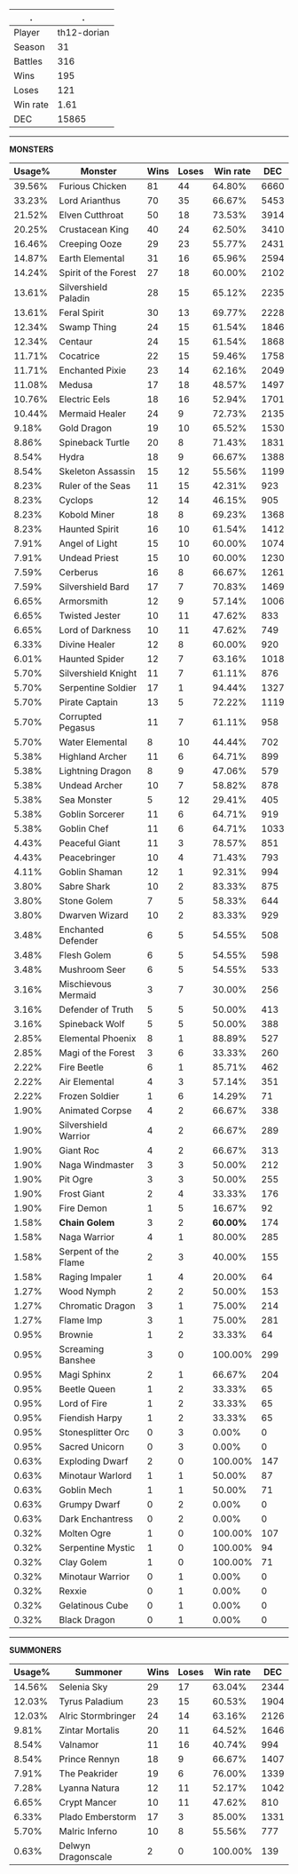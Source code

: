 .|.
|-|-
Player|th12-dorian
Season|31
Battles|316
Wins|195
Loses|121
Win rate|1.61
DEC|15865

---
**MONSTERS**

Usage%|Monster|Wins|Loses|Win rate|DEC|
-|-|-|-|-|-|
39.56%|Furious Chicken|81|44|64.80%|6660|
33.23%|Lord Arianthus|70|35|66.67%|5453|
21.52%|Elven Cutthroat|50|18|73.53%|3914|
20.25%|Crustacean King|40|24|62.50%|3410|
16.46%|Creeping Ooze|29|23|55.77%|2431|
14.87%|Earth Elemental|31|16|65.96%|2594|
14.24%|Spirit of the Forest|27|18|60.00%|2102|
13.61%|Silvershield Paladin|28|15|65.12%|2235|
13.61%|Feral Spirit|30|13|69.77%|2228|
12.34%|Swamp Thing|24|15|61.54%|1846|
12.34%|Centaur|24|15|61.54%|1868|
11.71%|Cocatrice|22|15|59.46%|1758|
11.71%|Enchanted Pixie|23|14|62.16%|2049|
11.08%|Medusa|17|18|48.57%|1497|
10.76%|Electric Eels|18|16|52.94%|1701|
10.44%|Mermaid Healer|24|9|72.73%|2135|
9.18%|Gold Dragon|19|10|65.52%|1530|
8.86%|Spineback Turtle|20|8|71.43%|1831|
8.54%|Hydra|18|9|66.67%|1388|
8.54%|Skeleton Assassin|15|12|55.56%|1199|
8.23%|Ruler of the Seas|11|15|42.31%|923|
8.23%|Cyclops|12|14|46.15%|905|
8.23%|Kobold Miner|18|8|69.23%|1368|
8.23%|Haunted Spirit|16|10|61.54%|1412|
7.91%|Angel of Light|15|10|60.00%|1074|
7.91%|Undead Priest|15|10|60.00%|1230|
7.59%|Cerberus|16|8|66.67%|1261|
7.59%|Silvershield Bard|17|7|70.83%|1469|
6.65%|Armorsmith|12|9|57.14%|1006|
6.65%|Twisted Jester|10|11|47.62%|833|
6.65%|Lord of Darkness|10|11|47.62%|749|
6.33%|Divine Healer|12|8|60.00%|920|
6.01%|Haunted Spider|12|7|63.16%|1018|
5.70%|Silvershield Knight|11|7|61.11%|876|
5.70%|Serpentine Soldier|17|1|94.44%|1327|
5.70%|Pirate Captain|13|5|72.22%|1119|
5.70%|Corrupted Pegasus|11|7|61.11%|958|
5.70%|Water Elemental|8|10|44.44%|702|
5.38%|Highland Archer|11|6|64.71%|899|
5.38%|Lightning Dragon|8|9|47.06%|579|
5.38%|Undead Archer|10|7|58.82%|878|
5.38%|Sea Monster|5|12|29.41%|405|
5.38%|Goblin Sorcerer|11|6|64.71%|919|
5.38%|Goblin Chef|11|6|64.71%|1033|
4.43%|Peaceful Giant|11|3|78.57%|851|
4.43%|Peacebringer|10|4|71.43%|793|
4.11%|Goblin Shaman|12|1|92.31%|994|
3.80%|Sabre Shark|10|2|83.33%|875|
3.80%|Stone Golem|7|5|58.33%|644|
3.80%|Dwarven Wizard|10|2|83.33%|929|
3.48%|Enchanted Defender|6|5|54.55%|508|
3.48%|Flesh Golem|6|5|54.55%|598|
3.48%|Mushroom Seer|6|5|54.55%|533|
3.16%|Mischievous Mermaid|3|7|30.00%|256|
3.16%|Defender of Truth|5|5|50.00%|413|
3.16%|Spineback Wolf|5|5|50.00%|388|
2.85%|Elemental Phoenix|8|1|88.89%|527|
2.85%|Magi of the Forest|3|6|33.33%|260|
2.22%|Fire Beetle|6|1|85.71%|462|
2.22%|Air Elemental|4|3|57.14%|351|
2.22%|Frozen Soldier|1|6|14.29%|71|
1.90%|Animated Corpse|4|2|66.67%|338|
1.90%|Silvershield Warrior|4|2|66.67%|289|
1.90%|Giant Roc|4|2|66.67%|313|
1.90%|Naga Windmaster|3|3|50.00%|212|
1.90%|Pit Ogre|3|3|50.00%|255|
1.90%|Frost Giant|2|4|33.33%|176|
1.90%|Fire Demon|1|5|16.67%|92|
1.58%|**Chain Golem**|3|2|**60.00%**|174|
1.58%|Naga Warrior|4|1|80.00%|285|
1.58%|Serpent of the Flame|2|3|40.00%|155|
1.58%|Raging Impaler|1|4|20.00%|64|
1.27%|Wood Nymph|2|2|50.00%|153|
1.27%|Chromatic Dragon|3|1|75.00%|214|
1.27%|Flame Imp|3|1|75.00%|281|
0.95%|Brownie|1|2|33.33%|64|
0.95%|Screaming Banshee|3|0|100.00%|299|
0.95%|Magi Sphinx|2|1|66.67%|204|
0.95%|Beetle Queen|1|2|33.33%|65|
0.95%|Lord of Fire|1|2|33.33%|65|
0.95%|Fiendish Harpy|1|2|33.33%|65|
0.95%|Stonesplitter Orc|0|3|0.00%|0|
0.95%|Sacred Unicorn|0|3|0.00%|0|
0.63%|Exploding Dwarf|2|0|100.00%|147|
0.63%|Minotaur Warlord|1|1|50.00%|87|
0.63%|Goblin Mech|1|1|50.00%|71|
0.63%|Grumpy Dwarf|0|2|0.00%|0|
0.63%|Dark Enchantress|0|2|0.00%|0|
0.32%|Molten Ogre|1|0|100.00%|107|
0.32%|Serpentine Mystic|1|0|100.00%|94|
0.32%|Clay Golem|1|0|100.00%|71|
0.32%|Minotaur Warrior|0|1|0.00%|0|
0.32%|Rexxie|0|1|0.00%|0|
0.32%|Gelatinous Cube|0|1|0.00%|0|
0.32%|Black Dragon|0|1|0.00%|0|

---
**SUMMONERS**

Usage%|Summoner|Wins|Loses|Win rate|DEC|
-|-|-|-|-|-|
14.56%|Selenia Sky|29|17|63.04%|2344|
12.03%|Tyrus Paladium|23|15|60.53%|1904|
12.03%|Alric Stormbringer|24|14|63.16%|2126|
9.81%|Zintar Mortalis|20|11|64.52%|1646|
8.54%|Valnamor|11|16|40.74%|994|
8.54%|Prince Rennyn|18|9|66.67%|1407|
7.91%|The Peakrider|19|6|76.00%|1339|
7.28%|Lyanna Natura|12|11|52.17%|1042|
6.65%|Crypt Mancer|10|11|47.62%|810|
6.33%|Plado Emberstorm|17|3|85.00%|1331|
5.70%|Malric Inferno|10|8|55.56%|777|
0.63%|Delwyn Dragonscale|2|0|100.00%|139|
